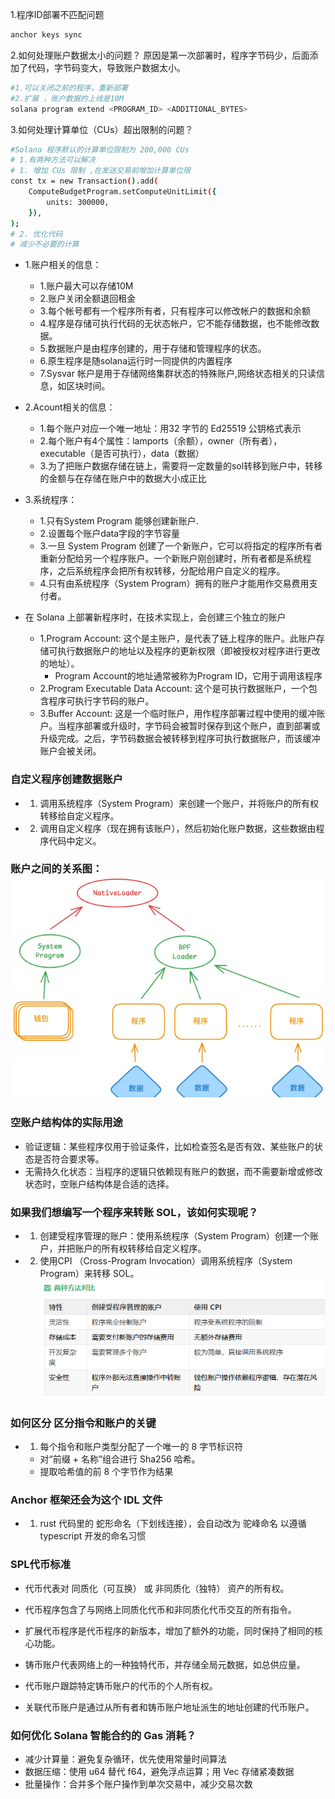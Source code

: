 1.程序ID部署不匹配问题
```bash
anchor keys sync
```
2.如何处理账户数据太小的问题？
原因是第一次部署时，程序字节码少，后面添加了代码，字节码变大，导致账户数据太小。
```bash
#1.可以关闭之前的程序，重新部署
#2.扩展 ，账户数据的上线是10M
solana program extend <PROGRAM_ID> <ADDITIONAL_BYTES>
```
3.如何处理计算单位（CUs）超出限制的问题？
```bash
#Solana 程序默认的计算单位限制为 200,000 CUs
# 1.有两种方法可以解决
# 1. 增加 CUs 限制 ,在发送交易前增加计算单位限
const tx = new Transaction().add(
    ComputeBudgetProgram.setComputeUnitLimit({
        units: 300000,
    }),
);
# 2. 优化代码
# 减少不必要的计算
```
- 1.账户相关的信息：
    - 1.账户最大可以存储10M
    - 2.账户关闭全额退回租金
    - 3.每个帐号都有一个程序所有者，只有程序可以修改帐户的数据和余额
    - 4.程序是存储可执行代码的无状态帐户，它不能存储数据，也不能修改数据。
    - 5.数据账户是由程序创建的，用于存储和管理程序的状态。
    - 6.原生程序是随solana运行时一同提供的内置程序
    - 7.Sysvar 帐户是用于存储网络集群状态的特殊账户,网络状态相关的只读信息，如区块时间。
- 2.Acount相关的信息：
    - 1.每个账户对应一个唯一地址：用32 字节的 Ed25519 公钥格式表示
    - 2.每个账户有4个属性：lamports（余额），owner（所有者），executable（是否可执行），data（数据）
    - 3.为了把账户数据存储在链上，需要将一定数量的sol转移到账户中，转移的金额与在存储在账户中的数据大小成正比

- 3.系统程序：
    - 1.只有System Program 能够创建新账户.
    - 2.设置每个账户data字段的字节容量
    - 3.一旦 System Program 创建了一个新账户，它可以将指定的程序所有者重新分配给另一个程序账户。一个新账户刚创建时，所有者都是系统程序，之后系统程序会把所有权转移，分配给用户自定义的程序。
    - 4.只有由系统程序（System Program）拥有的账户才能用作交易费用支付者。

- 在 Solana 上部署新程序时，在技术实现上，会创建三个独立的账户
    - 1.Program Account: 这个是主账户，是代表了链上程序的账户。此账户存储可执行数据账户的地址以及程序的更新权限（即被授权对程序进行更改的地址）。
        - Program Account的地址通常被称为Program ID，它用于调用该程序
    - 2.Program Executable Data Account: 这个是可执行数据账户，一个包含程序可执行字节码的账户。
    - 3.Buffer Account: 这是一个临时账户，用作程序部署过程中使用的缓冲账户。当程序部署或升级时，字节码会被暂时保存到这个账户，直到部署或升级完成。之后，字节码数据会被转移到程序可执行数据账户，而该缓冲账户会被关闭。

### 自定义程序创建数据账户
- 1. 调用系统程序（System Program）来创建一个账户，并将账户的所有权转移给自定义程序。
- 2.  调用自定义程序（现在拥有该账户），然后初始化账户数据，这些数据由程序代码中定义。

### 账户之间的关系图：![账户之间的关系图](image.png)

### 空账户结构体的实际用途
 - 验证逻辑：某些程序仅用于验证条件，比如检查签名是否有效、某些账户的状态是否符合要求等。
 - 无需持久化状态：当程序的逻辑只依赖现有账户的数据，而不需要新增或修改状态时，空账户结构体是合适的选择。

### 如果我们想编写一个程序来转账 SOL，该如何实现呢？
- 1. 创建受程序管理的账户：使用系统程序（System Program）创建一个账户，并把账户的所有权转移给自定义程序。
- 2. 使用CPI  （Cross-Program Invocation）调用系统程序（System Program）来转移 SOL。
![两种方法对比](image-1.png)

### 如何区分 区分指令和账户的关键
- 1. 每个指令和账户类型分配了一个唯一的 8 字节标识符
    - 对“前缀 + 名称”组合进行 Sha256 哈希。
    - 提取哈希值的前 8 个字节作为结果
### Anchor 框架还会为这个 IDL 文件
- 1. rust 代码里的 蛇形命名（下划线连接），会自动改为 驼峰命名 以遵循 typescript 开发的命名习惯 

### SPL代币标准
- 代币代表对 同质化（可互换） 或 非同质化（独特） 资产的所有权。

- 代币程序包含了与网络上同质化代币和非同质化代币交互的所有指令。

- 扩展代币程序是代币程序的新版本，增加了额外的功能，同时保持了相同的核心功能。

- 铸币账户代表网络上的一种独特代币，并存储全局元数据，如总供应量。

- 代币账户跟踪特定铸币账户的代币的个人所有权。

- 关联代币账户是通过从所有者和铸币账户地址派生的地址创建的代币账户。

### 如何优化 Solana 智能合约的 Gas 消耗？​
- 减少计算量​：避免复杂循环，优先使用常量时间算法
- 数据压缩​：使用 u64 替代 f64，避免浮点运算；用 Vec<u8> 存储紧凑数据
- 批量操作​：合并多个账户操作到单次交易中，减少交易次数